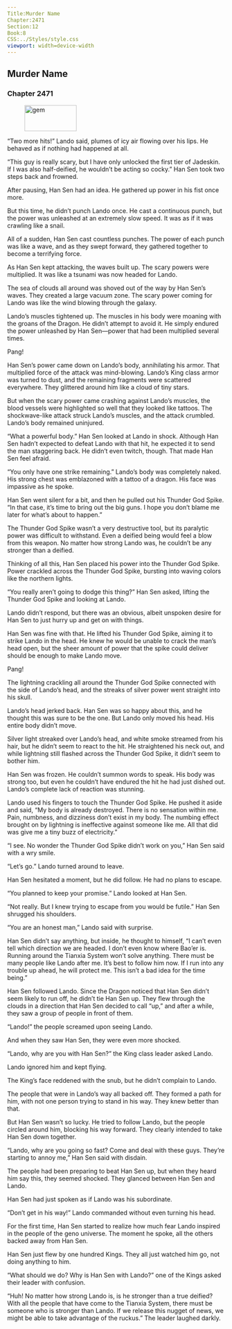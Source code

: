 ```yaml
---
Title:Murder Name 
Chapter:2471 
Section:12 
Book:8 
CSS:../Styles/style.css 
viewport: width=device-width
---
```

  
## Murder Name
### Chapter 2471
  
<figure>
	<img src="../Images/gem.gif" alt="gem" id="gem" width="120" height="60" />
</figure>
  

  
“Two more hits!” Lando said, plumes of icy air flowing over his lips. He behaved as if nothing had happened at all.

“This guy is really scary, but I have only unlocked the first tier of Jadeskin. If I was also half-deified, he wouldn’t be acting so cocky.” Han Sen took two steps back and frowned.

After pausing, Han Sen had an idea. He gathered up power in his fist once more.

But this time, he didn’t punch Lando once. He cast a continuous punch, but the power was unleashed at an extremely slow speed. It was as if it was crawling like a snail.

All of a sudden, Han Sen cast countless punches. The power of each punch was like a wave, and as they swept forward, they gathered together to become a terrifying force.

As Han Sen kept attacking, the waves built up. The scary powers were multiplied. It was like a tsunami was now headed for Lando.

The sea of clouds all around was shoved out of the way by Han Sen’s waves. They created a large vacuum zone. The scary power coming for Lando was like the wind blowing through the galaxy.

Lando’s muscles tightened up. The muscles in his body were moaning with the groans of the Dragon. He didn’t attempt to avoid it. He simply endured the power unleashed by Han Sen—power that had been multiplied several times.

Pang!

Han Sen’s power came down on Lando’s body, annihilating his armor. That multiplied force of the attack was mind-blowing. Lando’s King class armor was turned to dust, and the remaining fragments were scattered everywhere. They glittered around him like a cloud of tiny stars.

But when the scary power came crashing against Lando’s muscles, the blood vessels were highlighted so well that they looked like tattoos. The shockwave-like attack struck Lando’s muscles, and the attack crumbled. Lando’s body remained uninjured.

“What a powerful body.” Han Sen looked at Lando in shock. Although Han Sen hadn’t expected to defeat Lando with that hit, he expected it to send the man staggering back. He didn’t even twitch, though. That made Han Sen feel afraid.

“You only have one strike remaining.” Lando’s body was completely naked. His strong chest was emblazoned with a tattoo of a dragon. His face was impassive as he spoke.

Han Sen went silent for a bit, and then he pulled out his Thunder God Spike. “In that case, it’s time to bring out the big guns. I hope you don’t blame me later for what’s about to happen.”

The Thunder God Spike wasn’t a very destructive tool, but its paralytic power was difficult to withstand. Even a deified being would feel a blow from this weapon. No matter how strong Lando was, he couldn’t be any stronger than a deified.

Thinking of all this, Han Sen placed his power into the Thunder God Spike. Power crackled across the Thunder God Spike, bursting into waving colors like the northern lights.

“You really aren’t going to dodge this thing?” Han Sen asked, lifting the Thunder God Spike and looking at Lando.

Lando didn’t respond, but there was an obvious, albeit unspoken desire for Han Sen to just hurry up and get on with things.

Han Sen was fine with that. He lifted his Thunder God Spike, aiming it to strike Lando in the head. He knew he would be unable to crack the man’s head open, but the sheer amount of power that the spike could deliver should be enough to make Lando move.

Pang!

The lightning crackling all around the Thunder God Spike connected with the side of Lando’s head, and the streaks of silver power went straight into his skull.

Lando’s head jerked back. Han Sen was so happy about this, and he thought this was sure to be the one. But Lando only moved his head. His entire body didn’t move.

Silver light streaked over Lando’s head, and white smoke streamed from his hair, but he didn’t seem to react to the hit. He straightened his neck out, and while lightning still flashed across the Thunder God Spike, it didn’t seem to bother him.

Han Sen was frozen. He couldn’t summon words to speak. His body was strong too, but even he couldn’t have endured the hit he had just dished out. Lando’s complete lack of reaction was stunning.

Lando used his fingers to touch the Thunder God Spike. He pushed it aside and said, “My body is already destroyed. There is no sensation within me. Pain, numbness, and dizziness don’t exist in my body. The numbing effect brought on by lightning is ineffective against someone like me. All that did was give me a tiny buzz of electricity.”

“I see. No wonder the Thunder God Spike didn’t work on you,” Han Sen said with a wry smile.

“Let’s go.” Lando turned around to leave.

Han Sen hesitated a moment, but he did follow. He had no plans to escape.

“You planned to keep your promise.” Lando looked at Han Sen.

“Not really. But I knew trying to escape from you would be futile.” Han Sen shrugged his shoulders.

“You are an honest man,” Lando said with surprise.

Han Sen didn’t say anything, but inside, he thought to himself, “I can’t even tell which direction we are headed. I don’t even know where Bao’er is. Running around the Tianxia System won’t solve anything. There must be many people like Lando after me. It’s best to follow him now. If I run into any trouble up ahead, he will protect me. This isn’t a bad idea for the time being.”

Han Sen followed Lando. Since the Dragon noticed that Han Sen didn’t seem likely to run off, he didn’t tie Han Sen up. They flew through the clouds in a direction that Han Sen decided to call “up,” and after a while, they saw a group of people in front of them.

“Lando!” the people screamed upon seeing Lando.

And when they saw Han Sen, they were even more shocked.

“Lando, why are you with Han Sen?” the King class leader asked Lando.

Lando ignored him and kept flying.

The King’s face reddened with the snub, but he didn’t complain to Lando.

The people that were in Lando’s way all backed off. They formed a path for him, with not one person trying to stand in his way. They knew better than that.

But Han Sen wasn’t so lucky. He tried to follow Lando, but the people circled around him, blocking his way forward. They clearly intended to take Han Sen down together.

“Lando, why are you going so fast? Come and deal with these guys. They’re starting to annoy me,” Han Sen said with disdain.

The people had been preparing to beat Han Sen up, but when they heard him say this, they seemed shocked. They glanced between Han Sen and Lando.

Han Sen had just spoken as if Lando was his subordinate.

“Don’t get in his way!” Lando commanded without even turning his head.

For the first time, Han Sen started to realize how much fear Lando inspired in the people of the geno universe. The moment he spoke, all the others backed away from Han Sen.

Han Sen just flew by one hundred Kings. They all just watched him go, not doing anything to him.

“What should we do? Why is Han Sen with Lando?” one of the Kings asked their leader with confusion.

“Huh! No matter how strong Lando is, is he stronger than a true deified? With all the people that have come to the Tianxia System, there must be someone who is stronger than Lando. If we release this nugget of news, we might be able to take advantage of the ruckus.” The leader laughed darkly.